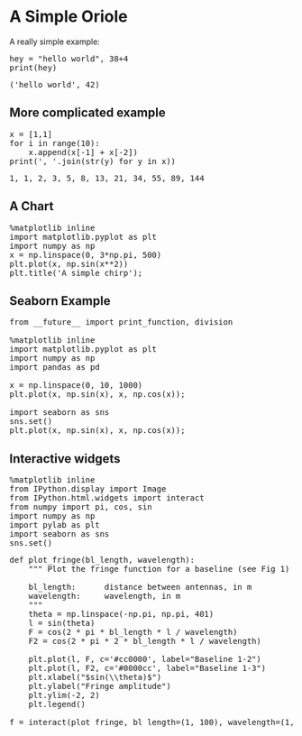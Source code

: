 # A Simple Oriole

A really simple example:

<pre data-code-language="python" data-executable="true" data-type="programlisting">
hey = "hello world", 38+4
print(hey)
</pre>


<pre class="output_subarea output_stream output_stdout output_text" data-output="true">
('hello world', 42)
</pre>


## More complicated example


<pre data-code-language="python" data-executable="true" data-type="programlisting">
x = [1,1]
for i in range(10):    
    x.append(x[-1] + x[-2]) 
print(', '.join(str(y) for y in x))
</pre>

<pre class="output_subarea output_stream output_stdout output_text" data-output="true">
1, 1, 2, 3, 5, 8, 13, 21, 34, 55, 89, 144
</pre>


## A Chart

<pre data-code-language="python" data-executable="true" data-type="programlisting">
%matplotlib inline
import matplotlib.pyplot as plt
import numpy as np
x = np.linspace(0, 3*np.pi, 500)
plt.plot(x, np.sin(x**2))
plt.title('A simple chirp');
</pre>


## Seaborn Example

<pre data-code-language="python" data-executable="true" data-type="programlisting">
from __future__ import print_function, division

%matplotlib inline
import matplotlib.pyplot as plt
import numpy as np
import pandas as pd

x = np.linspace(0, 10, 1000)
plt.plot(x, np.sin(x), x, np.cos(x));

import seaborn as sns
sns.set()
plt.plot(x, np.sin(x), x, np.cos(x));
</pre>

## Interactive widgets

<pre data-code-language="python" data-executable="true" data-type="programlisting">
%matplotlib inline
from IPython.display import Image
from IPython.html.widgets import interact
from numpy import pi, cos, sin
import numpy as np
import pylab as plt
import seaborn as sns
sns.set()
</pre>


<pre data-code-language="python" data-executable="true" data-type="programlisting">
def plot_fringe(bl_length, wavelength):
    """ Plot the fringe function for a baseline (see Fig 1)

    bl_length:      distance between antennas, in m
    wavelength:     wavelength, in m
    """
    theta = np.linspace(-np.pi, np.pi, 401)
    l = sin(theta)
    F = cos(2 * pi * bl_length * l / wavelength)
    F2 = cos(2 * pi * 2 * bl_length * l / wavelength)

    plt.plot(l, F, c='#cc0000', label="Baseline 1-2")
    plt.plot(l, F2, c='#0000cc', label="Baseline 1-3")
    plt.xlabel("$sin(\\theta)$")
    plt.ylabel("Fringe amplitude")
    plt.ylim(-2, 2)
    plt.legend()

f = interact(plot_fringe, bl_length=(1, 100), wavelength=(1, 100))
</pre>
